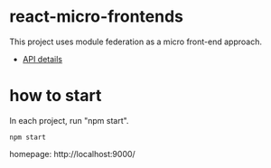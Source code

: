 # react-micro-frontends

This project uses module federation as a micro front-end approach.

- [API details](https://rickandmortyapi.com/documentation/#rest)

# how to start

In each project, run "npm start".

```shell
npm start
```

homepage: http://localhost:9000/
